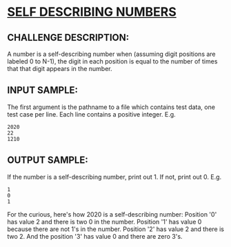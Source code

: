 # [SELF DESCRIBING NUMBERS]

## CHALLENGE DESCRIPTION:

A number is a self-describing number when (assuming digit positions are labeled 0 to N-1), the digit in each position is equal to the number of times that that digit appears in the number.

## INPUT SAMPLE:

The first argument is the pathname to a file which contains test data, one test case per line. Each line contains a positive integer. E.g.

```
2020
22
1210
```

## OUTPUT SAMPLE:

If the number is a self-describing number, print out 1. If not, print out 0. E.g.

```
1
0
1
```

For the curious, here's how 2020 is a self-describing number: Position '0' has value 2 and there is two 0 in the number. Position '1' has value 0 because there are not 1's in the number. Position '2' has value 2 and there is two 2. And the position '3' has value 0 and there are zero 3's.

[SELF DESCRIBING NUMBERS]:https://www.codeeval.com/open_challenges/40/
